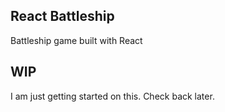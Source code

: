 ## React Battleship

Battleship game built with React

## WIP

I am just getting started on this.  Check back later.
